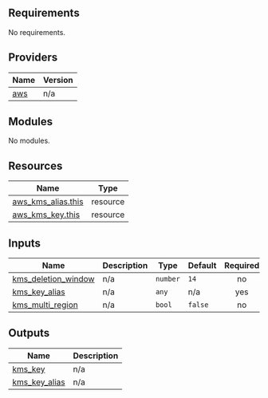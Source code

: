 ## Requirements

No requirements.

## Providers

| Name | Version |
|------|---------|
| <a name="provider_aws"></a> [aws](#provider\_aws) | n/a |

## Modules

No modules.

## Resources

| Name | Type |
|------|------|
| [aws_kms_alias.this](https://registry.terraform.io/providers/hashicorp/aws/latest/docs/resources/kms_alias) | resource |
| [aws_kms_key.this](https://registry.terraform.io/providers/hashicorp/aws/latest/docs/resources/kms_key) | resource |

## Inputs

| Name | Description | Type | Default | Required |
|------|-------------|------|---------|:--------:|
| <a name="input_kms_deletion_window"></a> [kms\_deletion\_window](#input\_kms\_deletion\_window) | n/a | `number` | `14` | no |
| <a name="input_kms_key_alias"></a> [kms\_key\_alias](#input\_kms\_key\_alias) | n/a | `any` | n/a | yes |
| <a name="input_kms_multi_region"></a> [kms\_multi\_region](#input\_kms\_multi\_region) | n/a | `bool` | `false` | no |

## Outputs

| Name | Description |
|------|-------------|
| <a name="output_kms_key"></a> [kms\_key](#output\_kms\_key) | n/a |
| <a name="output_kms_key_alias"></a> [kms\_key\_alias](#output\_kms\_key\_alias) | n/a |
